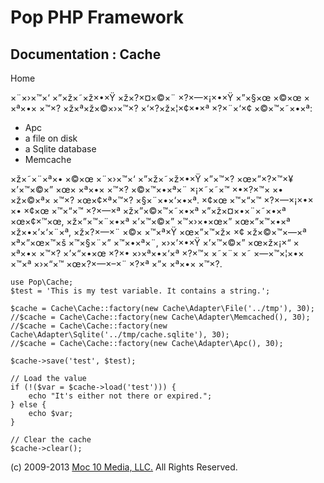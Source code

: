 Pop PHP Framework
=================

Documentation : Cache
---------------------

Home

×¨×›×™×‘ ×”×ž×˜×ž×•×Ÿ ×ž×?×¤×©×¨ ×?×—×¡×•×Ÿ ×”×§×œ ×©×œ × ×ª×•× ×™×?
×ž×ª×ž×©×›×™×? ×‘×?×ž×¦×¢×•×ª ×?×¨×‘×¢ ×©×™×˜×•×ª:

-   Apc
-   a file on disk
-   a Sqlite database
-   Memcache

×ž×˜×¨×ª×• ×©×œ ×¨×›×™×‘ ×”×ž×˜×ž×•×Ÿ ×”×™×? ×œ×”×?×™×¥ ×’×™×©×” ×œ×
×ª×•× ×™×? ×©×™×•×ª×¨ ×¡×˜×˜×™ ×•×?×™× ×• ×ž×©×ª× ×™×? ×œ×¢×ª×™×?
×§×¨×•×‘×•×ª. ×¢×œ ×™×“×™ ×?×—×¡×•× ×• ×¢×œ ×™×“×™ ×?×—×ª ×ž×”×©×™×˜×•×ª
×”×ž×¤×•×¨×˜×•×ª ×œ×¢×™×œ, ×ž×”×™×¨×•×ª ×’×™×©×” ×™×›×•×œ×” ×œ×”×™×•×ª
×ž×•×’×‘×¨×ª, ×ž×?×—×¨ ×©× ×™×ª×Ÿ ×œ×”×™×ž× ×¢ ×ž×©×™×—×ª ×ª×”×œ×™×š
×™×§×¨×” ×™×•×ª×¨, ×›×’×•×Ÿ ×’×™×©×” ×œ×ž×¡×“ × ×ª×•× ×™×? ×’×“×•×œ ×?×•
×›×ª×•×‘×ª ×?×™× ×˜×¨× ×˜ ×—×™×¦×•× ×™×ª ×›×“×™ ×œ×?×—×–×¨ ×?×ª ×”×
×ª×•× ×™×?.

    use Pop\Cache;
    $test = 'This is my test variable. It contains a string.';

    $cache = Cache\Cache::factory(new Cache\Adapter\File('../tmp'), 30);
    //$cache = Cache\Cache::factory(new Cache\Adapter\Memcached(), 30);
    //$cache = Cache\Cache::factory(new Cache\Adapter\Sqlite('../tmp/cache.sqlite'), 30);
    //$cache = Cache\Cache::factory(new Cache\Adapter\Apc(), 30);

    $cache->save('test', $test);

    // Load the value
    if (!($var = $cache->load('test'))) {
        echo "It's either not there or expired.";
    } else {
        echo $var;
    }

    // Clear the cache
    $cache->clear();

\(c) 2009-2013 [Moc 10 Media, LLC.](http://www.moc10media.com) All
Rights Reserved.
